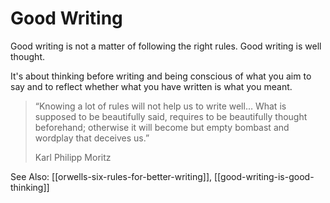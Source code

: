 # Good Writing

Good writing is not a matter of following the right rules. Good writing is well thought.

It's about thinking before writing and being conscious of what you aim to say and to reflect whether what you have written is what you meant.

> “Knowing a lot of rules will not help us to write well… What is supposed to be beautifully said, requires to be beautifully thought beforehand; otherwise it will become but empty bombast and wordplay that deceives us.” 
> 
> Karl Philipp Moritz


See Also: [[orwells-six-rules-for-better-writing]], [[good-writing-is-good-thinking]]